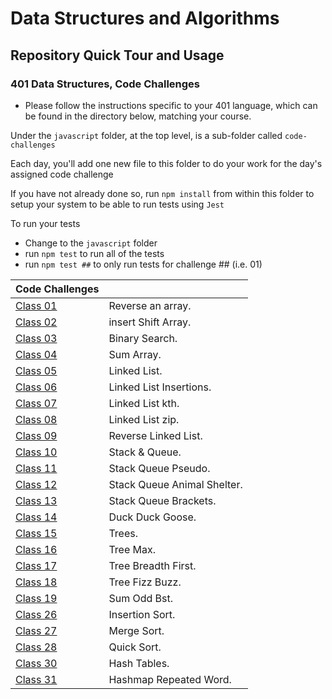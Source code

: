 # Data Structures and Algorithms

## Repository Quick Tour and Usage

### 401 Data Structures, Code Challenges

- Please follow the instructions specific to your 401 language, which can be found in the directory below, matching your course.

Under the `javascript` folder, at the top level, is a sub-folder called `code-challenges`

Each day, you'll add one new file to this folder to do your work for the day's assigned code challenge

If you have not already done so, run `npm install` from within this folder to setup your system to be able to run tests using `Jest`

To run your tests

- Change to the `javascript` folder
- run `npm test` to run all of the tests
- run `npm test ##` to only run tests for challenge ## (i.e. 01)

| Code Challenges                                                             |                             |
| --------------------------------------------------------------------------- | --------------------------- |
| [Class 01](javascript/code-challenges/reverse-an-array/README.md)           | Reverse an array.           |
| [Class 02](javascript/code-challenges/array-insert-shift/README.md)         | insert Shift Array.         |
| [Class 03](javascript/code-challenges/array-binary-search/README.md)        | Binary Search.              |
| [Class 04](javascript/code-challenges/sum-array/README.md)                  | Sum Array.                  |
| [Class 05](javascript/code-challenges/linked-list/README.md)                | Linked List.                |
| [Class 06](javascript/code-challenges/linked-list-insertions/README.md)     | Linked List Insertions.     |
| [Class 07](javascript/code-challenges/linked-list-kth/README.md)            | Linked List kth.            |
| [Class 08](javascript/code-challenges/linked-list-zip/README.md)            | Linked List zip.            |
| [Class 09](javascript/code-challenges/reverse-linked-list/README.md)        | Reverse Linked List.        |
| [Class 10](javascript/code-challenges/stack-and-queue/README.md)            | Stack & Queue.              |
| [Class 11](javascript/code-challenges/stack-queue-pseudo/README.md)         | Stack Queue Pseudo.         |
| [Class 12](javascript/code-challenges/stack-queue-animal-shelter/README.md) | Stack Queue Animal Shelter. |
| [Class 13](javascript/code-challenges/stack-queue-brackets/README.md)       | Stack Queue Brackets.       |
| [Class 14](javascript/code-challenges/duck-duck-goose/README.md)            | Duck Duck Goose.            |
| [Class 15](javascript/code-challenges/trees/README.md)                      | Trees.                      |
| [Class 16](javascript/code-challenges/tree-max/README.md)                   | Tree Max.                   |
| [Class 17](javascript/code-challenges/tree-breadth-first/README.md)         | Tree Breadth First.         |
| [Class 18](javascript/code-challenges/tree-fizz-buzz/README.md)             | Tree Fizz Buzz.             |
| [Class 19](javascript/code-challenges/sum-odd-bst/README.md)                | Sum Odd Bst.                |
| [Class 26](javascript/code-challenges/Insertion/README.md)                  | Insertion Sort.             |
| [Class 27](javascript/code-challenges/Merge/README.md)                      | Merge Sort.                 |
| [Class 28](javascript/code-challenges/Quick/README.md)                      | Quick Sort.                 |
| [Class 30](javascript/code-challenges/hashtable/README.md)                  | Hash Tables.                |
| [Class 31](javascript/code-challenges/hashmap-repeated-word/README.md)      | Hashmap Repeated Word.      |
